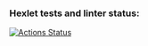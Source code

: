 ### Hexlet tests and linter status:
[![Actions Status](https://github.com/Azirsan/data-analytics-project-96/actions/workflows/hexlet-check.yml/badge.svg)](https://github.com/Azirsan/data-analytics-project-96/actions)